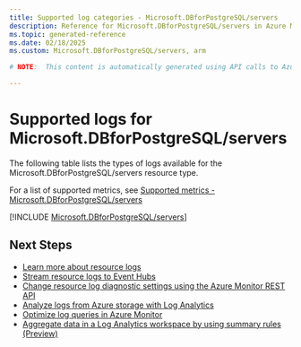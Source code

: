 ```yaml
---
title: Supported log categories - Microsoft.DBforPostgreSQL/servers
description: Reference for Microsoft.DBforPostgreSQL/servers in Azure Monitor Logs.
ms.topic: generated-reference
ms.date: 02/18/2025
ms.custom: Microsoft.DBforPostgreSQL/servers, arm

# NOTE:  This content is automatically generated using API calls to Azure. Any edits made on these files will be overwritten in the next run of the script. 

---
```





# Supported logs for Microsoft.DBforPostgreSQL/servers  
The following table lists the types of logs available for the Microsoft.DBforPostgreSQL/servers resource type.
  
  
  
For a list of supported metrics, see [Supported metrics - Microsoft.DBforPostgreSQL/servers](../supported-metrics/microsoft-dbforpostgresql-servers-metrics.md)  
  

  
[!INCLUDE [Microsoft.DBforPostgreSQL/servers](~/reusable-content/ce-skilling/azure/includes/azure-monitor/reference/logs/microsoft-dbforpostgresql-servers-logs-include.md)]  
  

## Next Steps

* [Learn more about resource logs](/azure/azure-monitor/essentials/platform-logs-overview)
* [Stream resource logs to Event Hubs](/azure/azure-monitor/essentials/resource-logs#send-to-azure-event-hubs)
* [Change resource log diagnostic settings using the Azure Monitor REST API](/rest/api/monitor/diagnosticsettings)
* [Analyze logs from Azure storage with Log Analytics](/azure/azure-monitor/essentials/resource-logs#send-to-log-analytics-workspace)
* [Optimize log queries in Azure Monitor](/azure/azure-monitor/logs/query-optimization)
* [Aggregate data in a Log Analytics workspace by using summary rules (Preview)](/azure/azure-monitor/logs/summary-rules)